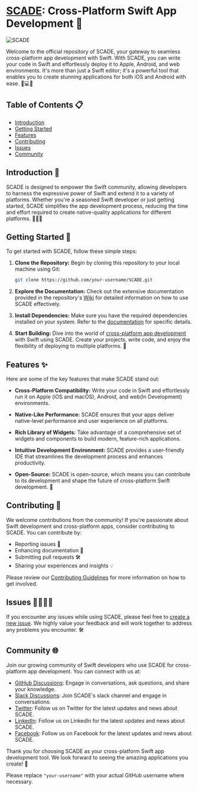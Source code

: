
# [SCADE](https://scade.io): Cross-Platform Swift App Development 🚀
![SCADE](https://www.scade.io/wp-content/uploads/2021/08/SCD_Auora1-1-1.png)

Welcome to the official repository of SCADE, your gateway to seamless cross-platform app development with Swift. With SCADE, you can write your code in Swift and effortlessly deploy it to Apple, Android, and web environments. It's more than just a Swift editor; it's a powerful tool that enables you to create stunning applications for both iOS and Android with ease. 📱💻🌐

## Table of Contents 📋
- [Introduction](#introduction)
- [Getting Started](#getting-started)
- [Features](#features)
- [Contributing](#contributing)
- [Issues](#issues)
- [Community](#community)

## Introduction 📝

SCADE is designed to empower the Swift community, allowing developers to harness the expressive power of Swift and extend it to a variety of platforms. Whether you're a seasoned Swift developer or just getting started, SCADE simplifies the app development process, reducing the time and effort required to create native-quality applications for different platforms. 🧑‍💻🚀

## Getting Started 🚀

To get started with SCADE, follow these simple steps:

1. **Clone the Repository:** Begin by cloning this repository to your local machine using Git:

   ```bash
   git clone https://github.com/your-username/SCADE.git
   ```

2. **Explore the Documentation:** Check out the extensive documentation provided in the repository's [Wiki](https://github.com/your-username/SCADE/wiki) for detailed information on how to use SCADE effectively.

3. **Install Dependencies:** Make sure you have the required dependencies installed on your system. Refer to the [documentation](https://docs.scade.io/) for specific details.

4. **Start Building:** Dive into the world of [cross-platform app development](https://github.com/scadedoc/UgExamples) with Swift using SCADE. Create your projects, write code, and enjoy the flexibility of deploying to multiple platforms. 🚀

## Features ✨

Here are some of the key features that make SCADE stand out:

- **Cross-Platform Compatibility:** Write your code in Swift and effortlessly run it on Apple (iOS and macOS), Android, and web(In Development) environments.
  
- **Native-Like Performance:** SCADE ensures that your apps deliver native-level performance and user experience on all platforms.

- **Rich Library of Widgets:** Take advantage of a comprehensive set of widgets and components to build modern, feature-rich applications.

- **Intuitive Development Environment:** SCADE provides a user-friendly IDE that streamlines the development process and enhances productivity.

- **Open-Source:** SCADE is open-source, which means you can contribute to its development and shape the future of cross-platform Swift development. 🌟

## Contributing 🤝

We welcome contributions from the community! If you're passionate about Swift development and cross-platform apps, consider contributing to SCADE. You can contribute by:

- Reporting issues 🐛
- Enhancing documentation 📖
- Submitting pull requests 🛠️
- Sharing your experiences and insights 💡

Please review our [Contributing Guidelines](CONTRIBUTING.md) for more information on how to get involved.

## Issues 🙋‍♂️🙋‍♀️

If you encounter any issues while using SCADE, please feel free to [create a new issue](https://github.com/scade-platform/SCADE/issues). We highly value your feedback and will work together to address any problems you encounter. 🛠️

## Community 🌐

Join our growing community of Swift developers who use SCADE for cross-platform app development. You can connect with us at:

- [GitHub Discussions](https://github.com/scade-platform/scade/discussions): Engage in conversations, ask questions, and share your knowledge.
- [Slack Discussions](https://github.com/scade-platform/scade/discussions): Join SCADE's slack channel and engage in conversations.
- [Twitter](https://twitter.com/scade_io): Follow us on Twitter for the latest updates and news about SCADE.
- [LinkedIn](https://site.com/scade_io): Follow us on LinkedIn for the latest updates and news about SCADE.
- [Facebook](https://site.com/scade_io): Follow us on Facebook for the latest updates and news about SCADE.

Thank you for choosing SCADE as your cross-platform Swift app development tool. We look forward to seeing the amazing applications you create! 🙌


Please replace `"your-username"` with your actual GitHub username where necessary.
